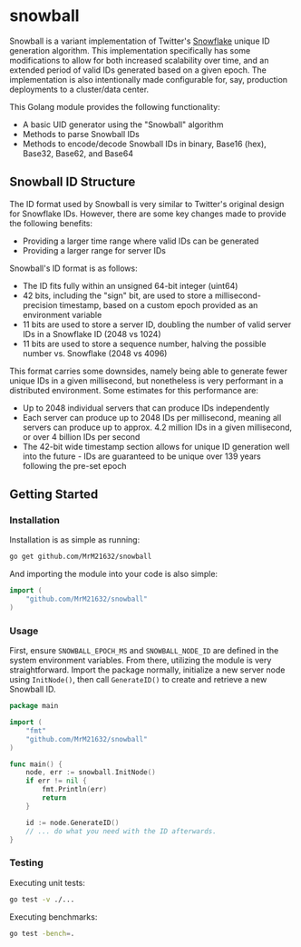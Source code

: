 # snowball

Snowball is a variant implementation of Twitter's [Snowflake](https://en.wikipedia.org/wiki/Snowflake_ID) unique ID
generation algorithm. This implementation specifically has some modifications to allow for both increased scalability
over time, and an extended period of valid IDs generated based on a given epoch. The implementation is also intentionally
made configurable for, say, production deployments to a cluster/data center.

This Golang module provides the following functionality:
- A basic UID generator using the "Snowball" algorithm
- Methods to parse Snowball IDs
- Methods to encode/decode Snowball IDs in binary, Base16 (hex), Base32, Base62, and Base64

## Snowball ID Structure

The ID format used by Snowball is very similar to Twitter's original design for Snowflake IDs. However, there are some
key changes made to provide the following benefits:
- Providing a larger time range where valid IDs can be generated
- Providing a larger range for server IDs

Snowball's ID format is as follows:
- The ID fits fully within an unsigned 64-bit integer (uint64)
- 42 bits, including the "sign" bit, are used to store a millisecond-precision timestamp, based on a custom epoch provided
  as an environment variable
- 11 bits are used to store a server ID, doubling the number of valid server IDs in a Snowflake ID (2048 vs 1024)
- 11 bits are used to store a sequence number, halving the possible number vs. Snowflake (2048 vs 4096)

This format carries some downsides, namely being able to generate fewer unique IDs in a given millisecond, but nonetheless
is very performant in a distributed environment. Some estimates for this performance are:
- Up to 2048 individual servers that can produce IDs independently
- Each server can produce up to 2048 IDs per millisecond, meaning all servers can produce up to approx. 4.2 million IDs
  in a given millisecond, or over 4 billion IDs per second
- The 42-bit wide timestamp section allows for unique ID generation well into the future - IDs are guaranteed to be unique
  over 139 years following the pre-set epoch

## Getting Started

### Installation

Installation is as simple as running:
```bash
go get github.com/MrM21632/snowball
```

And importing the module into your code is also simple:
```go
import (
	"github.com/MrM21632/snowball"
)
```

### Usage

First, ensure `SNOWBALL_EPOCH_MS` and `SNOWBALL_NODE_ID` are defined in the system environment variables. From there,
utilizing the module is very straightforward. Import the package normally, initialize a new server node using `InitNode()`,
then call `GenerateID()` to create and retrieve a new Snowball ID.
```go
package main

import (
    "fmt"
    "github.com/MrM21632/snowball"
)

func main() {
    node, err := snowball.InitNode()
    if err != nil {
        fmt.Println(err)
        return
    }

    id := node.GenerateID()
    // ... do what you need with the ID afterwards.
}
```

### Testing

Executing unit tests:
```bash
go test -v ./...
```

Executing benchmarks:
```bash
go test -bench=.
```
